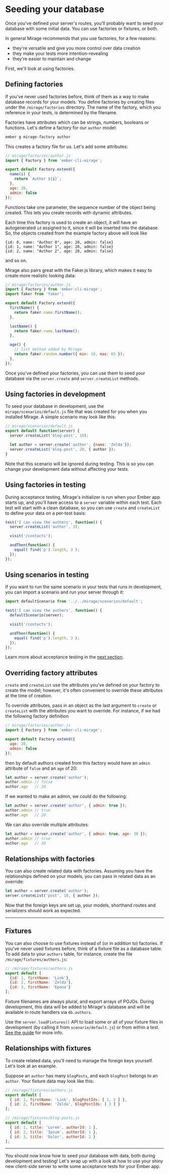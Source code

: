 # Seeding your database

Once you've defined your server's routes, you'll probably want to seed your database with some initial data. You can use factories or fixtures, or both.

In general Mirage recommends that you use factories, for a few reasons:

  - they're versatile and give you more control over data creation
  - they make your tests more intention-revealing
  - they're easier to maintain and change

First, we'll look at using factories.

## Defining factories

If you've never used factories before, think of them as a way to make database records for your models. You define factories by creating files under the `/mirage/factories` directory. The name of the factory, which you reference in your tests, is determined by the filename.

Factories have attributes which can be strings, numbers, booleans or functions. Let's define a factory for our `author` model:

```sh
ember g mirage-factory author
```

This creates a factory file for us. Let's add some attributes:

```js
// mirage/factories/author.js
import { Factory } from 'ember-cli-mirage';

export default Factory.extend({
  name(i) {
    return `Author ${i}`;
  },
  age: 20,
  admin: false
});
```

Functions take one parameter, the sequence number of the object being created. This lets you create records with dynamic attributes.

Each time this factory is used to create an object, it will have an autogenerated `id` assigned to it, since it will be inserted into the database. So, the objects created from the example factory above will look like

    {id: 0, name: "Author 0", age: 20, admin: false}
    {id: 1, name: "Author 1", age: 20, admin: false}
    {id: 2, name: "Author 2", age: 20, admin: false}

and so on.

Mirage also pairs great with the Faker.js library, which makes it easy to create more realistic looking data:

```js
// mirage/factories/author.js
import { Factory } from 'ember-cli-mirage';
import faker from 'faker';

export default Factory.extend({
  firstName() {
    return faker.name.firstName();
  },

  lastName() {
    return faker.name.lastName();
  },

  age() {
    // list method added by Mirage
    return faker.random.number({ min: 18, max: 65 });
  },
});
```

Once you've defined your factories, you can use them to seed your database via the `server.create` and `server.createList` methods.

## Using factories in development

To seed your database in development, use the `mirage/scenarios/default.js` file that was created for you when you installed Mirage. A simple scenario may look like this:

```js
// mirage/scenarios/default.js
export default function(server) {
  server.createList('blog-post', 10);

  let author = server.create('author', {name: 'Zelda'});
  server.createList('blog-post', 20, { author });
}
```

Note that this scenario will be ignored during testing. This is so you can change your development data without affecting your tests.

## Using factories in testing

During acceptance testing, Mirage's initializer is run when your Ember app starts up, and you'll have access to a `server` variable within each test. Each test will start with a clean database, so you can use `create` and `createList` to define your data on a per-test basis:

```js
test('I can view the authors', function() {
  server.createList('author', 3);

  visit('/contacts');

  andThen(function() {
    equal( find('p').length, 3 );
  });
});
```

## Using scenarios in testing

If you want to run the same scenario in your tests that runs in development, you can import a scenario and run your server through it:

```js
import defaultScenario from '../../mirage/scenarios/default';

test('I can view the authors', function() {
  defaultScenario(server);

  visit('/contacts');

  andThen(function() {
    equal( find('p').length, 3 );
  });
});
```

Learn more about acceptance testing in the [next section](../acceptance-testing).

## Overriding factory attributes

`create` and `createList` use the attributes you've defined on your factory to create the model; however, it's often convenient to override these attributes at the time of creation.

To override attributes, pass in an object as the last argument to `create` or `createList` with the attributes you want to override. For instance, if we had the following factory definition

```js
// mirage/factories/author.js
import { Factory } from 'ember-cli-mirage';

export default Factory.extend({
  age: 20,
  admin: false
});
```

then by default authors created from this factory would have an `admin` attribute of `false` and an `age` of 20:

```js
let author = server.create('author');
author.admin // false
author.age   // 20
```

If we wanted to make an admin, we could do the following:

```js
let author = server.create('author', { admin: true });
author.admin // true
author.age   // 20
```

We can also override multiple attributes:

```js
let author = server.create('author', { admin: true, age: 30 });
author.admin // true
author.age   // 30
```

## Relationships with factories

You can also create related data with factories. Assuming you have the relationships defined on your models, you can pass in related data as an override:

```js
let author = server.create('author');
server.createList('post', 10, { author });
```

Now that the foreign keys are set up, your models, shorthand routes and serializers should work as expected.


---


## Fixtures

You can also choose to use fixtures instead of (or in addition to) factories. If you've never used fixtures before, think of a fixture file as a database table. To add data to your `authors` table, for instance, create the file `/mirage/fixtures/authors.js`:

```js
// /mirage/fixtures/authors.js
export default [
  {id: 1, firstName: 'Link'},
  {id: 2, firstName: 'Zelda'},
  {id: 3, firstName: 'Epona'}
];
```

Fixture filenames are always plural, and export arrays of POJOs. During development, this data will be added to Mirage's database and will be available in route handlers via `db.authors`.

Use the `server.loadFixtures()` API to load some or all of your fixture files in development (by calling it from `scenario/default.js`) or from within a test. [See the guide](../configuration/#loadFixtures) for more info.

## Relationships with fixtures

To create related data, you'll need to manage the foreign keys yourself. Let's look at an example.

Suppose an `author` has many `blogPosts`, and each `blogPost` belongs to an `author`. Your fixture data may look like this:

```js
// /mirage/fixtures/authors.js
export default [
  { id: 1, firstName: 'Link', blogPostIds: [ 1, 2 ] },
  { id: 2, firstName: 'Zelda', blogPostIds: [ 3 ] }
];

// /mirage/fixtures/blog-posts.js
export default [
  { id: 1, title: 'Lorem', authorId: 1 },
  { id: 2, title: 'Ipsum', authorId: 1 },
  { id: 3, title: 'Dolor', authorId: 2 }
];
```

---

You should now know how to seed your database with data, both during development and testing! Let's wrap up with a look at how to use your shiny new client-side server to write some acceptance tests for your Ember app.

